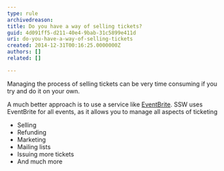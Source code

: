 ```yaml
---
type: rule
archivedreason: 
title: Do you have a way of selling tickets?
guid: 4d091ff5-d211-40e4-9bab-31c5899e411d
uri: do-you-have-a-way-of-selling-tickets
created: 2014-12-31T00:16:25.0000000Z
authors: []
related: []

---
```


Managing the process of selling tickets can be very time consuming if you try and do it on your own.

<!--endintro-->

A much better approach is to use a service like [EventBrite](http&#58;//www.eventbrite.com/). SSW uses EventBrite for all events, as it allows you to manage all aspects of ticketing

* Selling
* Refunding
* Marketing
* Mailing lists
* Issuing more tickets
* And much more
